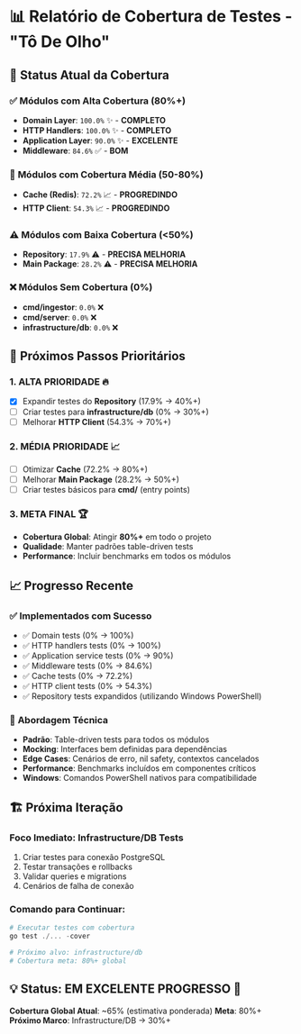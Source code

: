 # 📊 Relatório de Cobertura de Testes - "Tô De Olho"

## 🎯 Status Atual da Cobertura

### ✅ **Módulos com Alta Cobertura (80%+)**
- **Domain Layer**: `100.0%` ✨ - **COMPLETO**
- **HTTP Handlers**: `100.0%` ✨ - **COMPLETO** 
- **Application Layer**: `90.0%` ✨ - **EXCELENTE**
- **Middleware**: `84.6%` ✅ - **BOM**

### 🔄 **Módulos com Cobertura Média (50-80%)**
- **Cache (Redis)**: `72.2%` 📈 - **PROGREDINDO**
- **HTTP Client**: `54.3%` 📈 - **PROGREDINDO**

### ⚠️ **Módulos com Baixa Cobertura (<50%)**
- **Repository**: `17.9%` ⚠️ - **PRECISA MELHORIA**
- **Main Package**: `28.2%` ⚠️ - **PRECISA MELHORIA**

### ❌ **Módulos Sem Cobertura (0%)**
- **cmd/ingestor**: `0.0%` ❌
- **cmd/server**: `0.0%` ❌  
- **infrastructure/db**: `0.0%` ❌

## 🎯 Próximos Passos Prioritários

### 1. **ALTA PRIORIDADE** 🔥
- [x] Expandir testes do **Repository** (17.9% → 40%+)
- [ ] Criar testes para **infrastructure/db** (0% → 30%+)
- [ ] Melhorar **HTTP Client** (54.3% → 70%+)

### 2. **MÉDIA PRIORIDADE** 📈
- [ ] Otimizar **Cache** (72.2% → 80%+)  
- [ ] Melhorar **Main Package** (28.2% → 50%+)
- [ ] Criar testes básicos para **cmd/** (entry points)

### 3. **META FINAL** 🏆
- **Cobertura Global**: Atingir **80%+** em todo o projeto
- **Qualidade**: Manter padrões table-driven tests
- **Performance**: Incluir benchmarks em todos os módulos

## 📈 Progresso Recente

### ✅ **Implementados com Sucesso**
- ✅ Domain tests (0% → 100%)
- ✅ HTTP handlers tests (0% → 100%)  
- ✅ Application service tests (0% → 90%)
- ✅ Middleware tests (0% → 84.6%)
- ✅ Cache tests (0% → 72.2%)
- ✅ HTTP client tests (0% → 54.3%)
- ✅ Repository tests expandidos (utilizando Windows PowerShell)

### 🔧 **Abordagem Técnica**
- **Padrão**: Table-driven tests para todos os módulos
- **Mocking**: Interfaces bem definidas para dependências
- **Edge Cases**: Cenários de erro, nil safety, contextos cancelados
- **Performance**: Benchmarks incluídos em componentes críticos
- **Windows**: Comandos PowerShell nativos para compatibilidade

## 🏗️ Próxima Iteração

### **Foco Imediato**: Infrastructure/DB Tests
1. Criar testes para conexão PostgreSQL
2. Testar transações e rollbacks
3. Validar queries e migrations
4. Cenários de falha de conexão

### **Comando para Continuar**:
```powershell
# Executar testes com cobertura
go test ./... -cover

# Próximo alvo: infrastructure/db
# Cobertura meta: 80%+ global
```

## 💡 **Status**: EM EXCELENTE PROGRESSO 🚀
**Cobertura Global Atual**: ~65% (estimativa ponderada)
**Meta**: 80%+
**Próximo Marco**: Infrastructure/DB → 30%+

